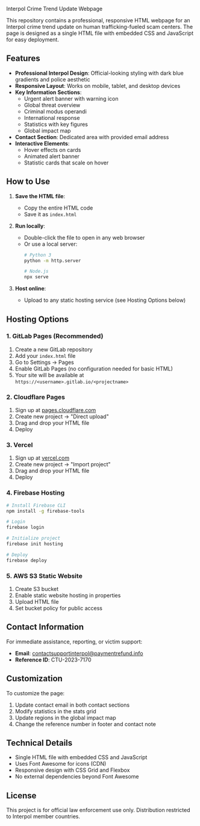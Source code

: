 Interpol Crime Trend Update Webpage

This repository contains a professional, responsive HTML webpage for an Interpol crime trend update on human trafficking-fueled scam centers. The page is designed as a single HTML file with embedded CSS and JavaScript for easy deployment.

## Features

- **Professional Interpol Design**: Official-looking styling with dark blue gradients and police aesthetic
- **Responsive Layout**: Works on mobile, tablet, and desktop devices
- **Key Information Sections**:
  - Urgent alert banner with warning icon
  - Global threat overview
  - Criminal modus operandi
  - International response
  - Statistics with key figures
  - Global impact map
- **Contact Section**: Dedicated area with provided email address
- **Interactive Elements**: 
  - Hover effects on cards
  - Animated alert banner
  - Statistic cards that scale on hover

## How to Use

1. **Save the HTML file**:
   - Copy the entire HTML code
   - Save it as `index.html`

2. **Run locally**:
   - Double-click the file to open in any web browser
   - Or use a local server:
     ```bash
     # Python 3
     python -m http.server
     
     # Node.js
     npx serve
     ```

3. **Host online**:
   - Upload to any static hosting service (see Hosting Options below)

## Hosting Options

### 1. GitLab Pages (Recommended)
1. Create a new GitLab repository
2. Add your `index.html` file
3. Go to Settings → Pages
4. Enable GitLab Pages (no configuration needed for basic HTML)
5. Your site will be available at `https://<username>.gitlab.io/<projectname>`

### 2. Cloudflare Pages
1. Sign up at [pages.cloudflare.com](https://pages.cloudflare.com/)
2. Create new project → "Direct upload"
3. Drag and drop your HTML file
4. Deploy

### 3. Vercel
1. Sign up at [vercel.com](https://vercel.com/)
2. Create new project → "Import project"
3. Drag and drop your HTML file
4. Deploy

### 4. Firebase Hosting
```bash
# Install Firebase CLI
npm install -g firebase-tools

# Login
firebase login

# Initialize project
firebase init hosting

# Deploy
firebase deploy
```

### 5. AWS S3 Static Website
1. Create S3 bucket
2. Enable static website hosting in properties
3. Upload HTML file
4. Set bucket policy for public access

## Contact Information

For immediate assistance, reporting, or victim support:
- **Email**: contactsupportinterpol@paymentrefund.info
- **Reference ID**: CTU-2023-7170

## Customization

To customize the page:
1. Update contact email in both contact sections
2. Modify statistics in the stats grid
3. Update regions in the global impact map
4. Change the reference number in footer and contact note

## Technical Details

- Single HTML file with embedded CSS and JavaScript
- Uses Font Awesome for icons (CDN)
- Responsive design with CSS Grid and Flexbox
- No external dependencies beyond Font Awesome

## License

This project is for official law enforcement use only. Distribution restricted to Interpol member countries.
